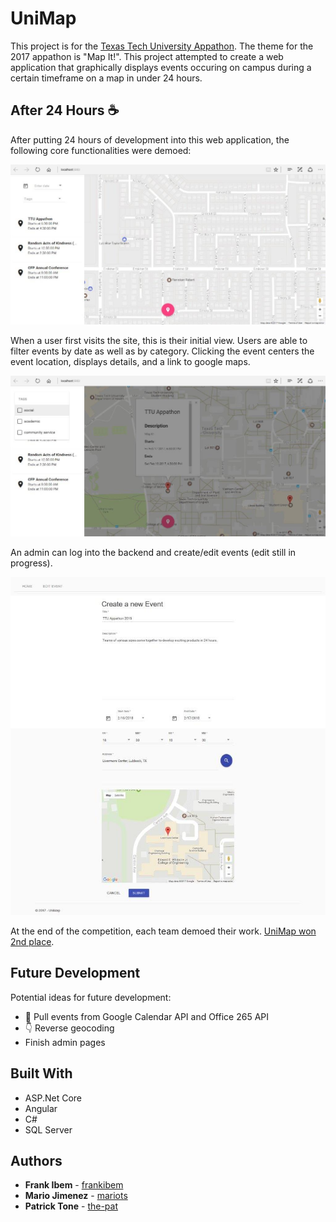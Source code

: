 # UniMap

This project is for the [Texas Tech University Appathon](http://ttuappathon.com/). The theme for the 2017 appathon is "Map It!". This project attempted to create a web application that graphically displays events occuring on campus during a certain timeframe on a map in under 24 hours.

## After 24 Hours :coffee:

After putting 24 hours of development into this web application, the following core functionalities were demoed:

![Initial User View](./images/user_initial_view.jpg)

When a user first visits the site, this is their initial view. Users are able to filter events by date as well as by category. Clicking the event centers the event location, displays details, and a link to google maps.

![User Filter](./images/user_filter.jpg)

An admin can log into the backend and create/edit events (edit still in progress).

![](./images/admin_new_event.jpg)

At the end of the competition, each team demoed their work. [UniMap won 2nd place](http://ttuappathon.com/2017/02/23/winners-have-no-name/).

## Future Development

Potential ideas for future development:

- :calendar: Pull events from Google Calendar API and Office 265 API
- :point_down: Reverse geocoding
- Finish admin pages

## Built With

- ASP.Net Core
- Angular
- C#
- SQL Server

## Authors

- **Frank Ibem** - [frankibem](//github.com/frankibem)
- **Mario Jimenez** - [mariots](//github.com/mariots)
- **Patrick Tone** - [the-pat](//github.com/the-pat)
